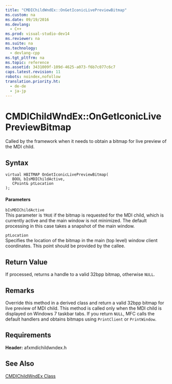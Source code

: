 ```yaml
---
title: "CMDIChildWndEx::OnGetIconicLivePreviewBitmap"
ms.custom: na
ms.date: 09/19/2016
ms.devlang: 
  - C++
ms.prod: visual-studio-dev14
ms.reviewer: na
ms.suite: na
ms.technology: 
  - devlang-cpp
ms.tgt_pltfrm: na
ms.topic: reference
ms.assetid: 3431009f-109d-4625-a073-f6b7c077c6c7
caps.latest.revision: 11
robots: noindex,nofollow
translation.priority.ht: 
  - de-de
  - ja-jp
---
```

# CMDIChildWndEx::OnGetIconicLivePreviewBitmap
Called by the framework when it needs to obtain a bitmap for live preview of the MDI child.  
  
## Syntax  
  
```  
virtual HBITMAP OnGetIconicLivePreviewBitmap(  
   BOOL bIsMDIChildActive,  
   CPoint& ptLocation  
);  
```  
  
#### Parameters  
 `bIsMDIChildActive`  
 This parameter is `TRUE` if the bitmap is requested for the MDI child, which is currently active and the main window is not minimized. The default processing in this case takes a snapshot of the main window.  
  
 `ptLocation`  
 Specifies the location of the bitmap in the main (top level) window client coordinates. This point should be provided by the callee.  
  
## Return Value  
 If processed, returns a handle to a valid 32bpp bitmap, otherwise `NULL`.  
  
## Remarks  
 Override this method in a derived class and return a valid 32bpp bitmap for live preview of MDI child. This method is called only when the MDI child is displayed on Windows 7 taskbar tabs. If you return `NULL`, MFC calls the default handlers and obtains bitmaps using `PrintClient` or `PrintWindow`.  
  
## Requirements  
 **Header:** afxmdichildwndex.h  
  
## See Also  
 [CMDIChildWndEx Class](../vs140/CMDIChildWndEx-Class.md)